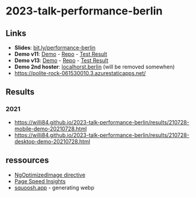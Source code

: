 # 2023-talk-performance-berlin

## Links

* **Slides**: [bit.ly/performance-berlin](https://bit.ly/performance-berlin)
* **Demo v11**: [Demo](https://performance-demo.vercel.app/) - [Repo](https://github.com/willi84/performance-demo/tree/main) - [Test Result](https://pagespeed.web.dev/analysis/https-performance-demo-vercel-app/gmuyt9pnu0?form_factor=mobile)
* **Demo v13**: [Demo](https://performance-demo-latest.vercel.app/) - [Repo](https://github.com/willi84/performance-demo-latest/tree/main) - [Test Result](https://pagespeed.web.dev/analysis/https-performance-demo-latest-vercel-app/gl2e4gwcuz?form_factor=mobile)
* **Demo 2nd hoster**: [localhorst.berlin](https://localhorst.berlin)  (will be removed somewhen)
* https://polite-rock-061530010.3.azurestaticapps.net/


## Results

### 2021
* https://willi84.github.io/2023-talk-performance-berlin/results/210728-mobile-demo-20210728.html
* https://willi84.github.io/2023-talk-performance-berlin/results/210728-desktop-demo-20210728.html


## ressources

* [NgOptimizedImage directive](https://angular.io/api/common/NgOptimizedImage)
* [Page Speed Insights](https://pagespeed.web.dev/)
* [squoosh.app](https://squoosh.app/) - generating webp
